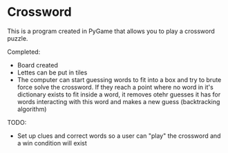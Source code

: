 # Crossword

This is a program created in PyGame that allows you to play a crossword puzzle. 

Completed: 
- Board created
- Lettes can be put in tiles
- The computer can start guessing words to fit into a box and try to brute force solve the crossword. If they reach a point where no word in it's dictionary exists to fit inside a word, it removes otehr guesses it has for words interacting with this word and makes a new guess (backtracking algorithm)

TODO:
- Set up clues and correct words so a user can "play" the crossword and a win condition will exist
